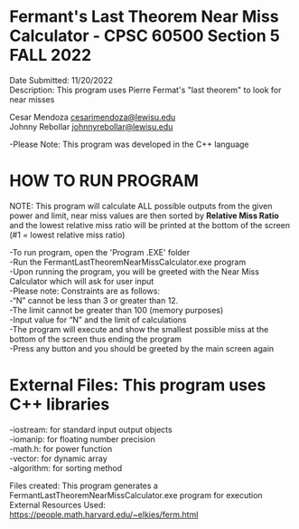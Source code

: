 # Fermant's Last Theorem Near Miss Calculator - CPSC 60500 Section 5 FALL 2022

Date Submitted: 11/20/2022<br/>
Description: This program uses Pierre Fermat's "last theorem" to look for near misses<br/>

Cesar Mendoza   cesarimendoza@lewisu.edu<br/>
Johnny Rebollar  johnnyrebollar@lewisu.edu<br/>

-Please Note: This program was developed in the C++ language<br/>

# HOW TO RUN PROGRAM
NOTE: This program will calculate ALL possible outputs from the given power and limit, near miss values are then sorted by <strong>Relative Miss Ratio</strong>
 and the lowest relative miss ratio will be printed at the bottom of the screen (#1 = lowest relative miss ratio)<br/>
 
-To run program, open the 'Program .EXE' folder<br/>
-Run the FermantLastTheoremNearMissCalculator.exe program<br/>
-Upon running the program, you will be greeted with the Near Miss Calculator which will ask for user input<br/>
-Please note: Constraints are as follows:<br/>
   -“N” cannot be less than 3 or greater than 12.<br/>
   -The limit cannot be greater than 100 (memory purposes)<br/>
-Input value for “N” and the limit of calculations<br/>
-The program will execute and show the smallest possible miss at the bottom of the screen thus ending the program<br/>
-Press any button and you should be greeted by the main screen again<br/>



# External Files: This program uses C++ libraries
-iostream: for standard input output objects<br/>
-iomanip: for floating number precision<br/>
-math.h: for power function<br/>
-vector: for dynamic array<br/>
-algorithm: for sorting method<br/>
 
Files created: This program generates a FermantLastTheoremNearMissCalculator.exe program for execution<br/>
External Resources Used: https://people.math.harvard.edu/~elkies/ferm.html<br/>
